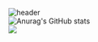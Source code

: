 ![header](https://capsule-render.vercel.app/api?type=transparent&&color=gradient&&customColorList=10,0height=200&section=header&text=mCaHtA&animation=blink&fontSize=90&stroke=00FF00&descAlign=50&fontAlignY=50&theme=merko)
<br />
![Anurag's GitHub stats](https://github-readme-stats.vercel.app/api?username=mCaHtA&show_icons=true&theme=merko)
<br />
<a href="https://www.instagram.com/cha_tmdgus/?hl=ko" target="_blank"><img src="https://img.shields.io/badge/@cha_tmdgus-#ff1255?style=social&logo=instagram&logoColor=#ffffff"/></a>

<!--
**mCaHtA/mCaHtA** is a ✨ _special_ ✨ repository because its `README.md` (this file) appears on your GitHub profile.

Here are some ideas to get you started:

- 🔭 I’m currently working on ...
- 🌱 I’m currently learning ...
- 👯 I’m looking to collaborate on ...
- 🤔 I’m looking for help with ...
- 💬 Ask me about ...
- 📫 How to reach me: ...
- 😄 Pronouns: ...
- ⚡ Fun fact: ...
-->
